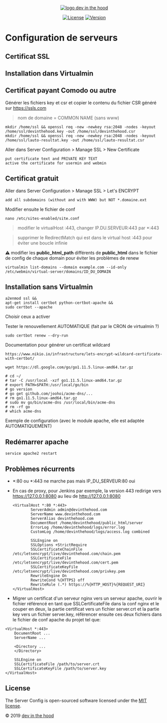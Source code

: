 <p align="center">
    <a href="https://devinthehood.com"><img src="https://github.com/jul6art/slim-skeleton/blob/master/assets/img/logo.png?raw=true" alt="logo dev in the hood"></a>
</p>

<p align="center">
    <a href="https://opensource.org/licenses/MIT" target="_blank"><img src="https://img.shields.io/badge/License-MIT-yellow.svg" alt="License"></a>
    <a href="https://github.com/jul6art/server-config" target="_blank"><img src="https://img.shields.io/static/v1?label=stable&message=v1&color=success" alt="Version"></a>
</p>

Configuration de serveurs
=========================
Certificat SSL
--------------

Installation dans Virtualmin
----------------------------

Certificat payant Comodo ou autre
---------------------------------

Générer les fichiers key et csr et copier le contenu du fichier CSR généré sur https://ssls.com

> nom de domaine = COMMON NAME (sans www)
	
```shell
mkdir /home/ssl && openssl req -new -newkey rsa:2048 -nodes -keyout /home/ssl/devinthehood.key -out /home/ssl/devinthehood.csr
mkdir /home/ssl && openssl req -new -newkey rsa:2048 -nodes -keyout /home/ssl/lauto-resultat.key -out /home/ssl/lauto-resultat.csr
```

Aller dans Server Configuration > Manage SSL > New Certificate

```shell
put certificate text and PRIVATE KEY TEXT 
active the certificate for usermin and webmin
```

Certificat gratuit
------------------

Aller dans Server Configuration > Manage SSL > Let's ENCRYPT

```shell
add all subdomains (without and with WWW) but NOT *.domaine.ext
```
		
Modifier ensuite le fichier de conf

```shell
nano /etc/sites-enabled/site.conf
```
    
> modifier le virtualHost :443, changer IP.DU.SERVEUR:443 par *:443

> supprimer le RedirectMatch qui est dans le virtual host :443
 pour éviter une boucle infinie
 
 :warning: modifier les **public_html_path** différents de **public_html** dans le fichier de config de chaque domain pour éviter les problèmes de renew

```shell
virtualmin list-domains --domain example.com --id-only
/etc/webmin/virtual-server/domains/ID_DU_DOMAIN
```
 
Installation sans Virtualmin
----------------------------

```shell
a2enmod ssl &&
apt-get install certbot python-certbot-apache &&
sudo certbot --apache
```
    
Choisir ceux a activer

Tester le renouvellement AUTOMATIQUE (fait par le CRON de virtualmin ?)

```shell
sudo certbot renew --dry-run
```
    
Documentation pour générer un certificat wildcard

    https://www.nikio.io/infrastructure/lets-encrypt-wildcard-certificate-with-certbot/
 
```shell
wget https://dl.google.com/go/go1.11.5.linux-amd64.tar.gz

# cd ~/
# tar -C /usr/local -xzf go1.11.5.linux-amd64.tar.gz
# export PATH=$PATH:/usr/local/go/bin
# go version
# go get github.com/joohoi/acme-dns/...
# rm go1.11.5.linux-amd64.tar.gz
# sudo mv go/bin/acme-dns /usr/local/bin/acme-dns
# rm -rf go
# which acme-dns
```   
  
 
Exemple de configuration (avec le module apache, elle est adaptée AUTOMATIQUEMENT)


Redémarrer apache
-----------------

```shell
service apache2 restart
```

Problèmes récurrents
--------------------

* *:80 ou *:443 ne marche pas mais IP_DU_SERVEUR:80 oui

* En cas de proxy, pour Jenkins par exemple, la version 443 redirige vers https://127.0.0.1:8080 au lieu de http://127.0.0.1:8080

    ```apacheconfig
    <VirtualHost *:80 *:443>                     						
            ServerAdmin admin@devinthehood.com
            ServerName www.devinthehood.com
            ServerAlias devinthehood.com               					
            DocumentRoot /home/devinthehood/public_html/server
            ErrorLog /home/devinthehood/logs/error.log
            CustomLog /home/devinthehood/logs/access.log combined
            
            SSLEngine on									
            SSLOptions +StrictRequire							
            SSLCertificateChainFile /etc/letsencrypt/live/devinthehood.com/chain.pem		
            SSLCertificateFile /etc/letsencrypt/live/devinthehood.com/cert.pem		
            SSLCertificateKeyFile /etc/letsencrypt/live/devinthehood.com/privkey.pem		
            RewriteEngine On								
            RewriteCond %{HTTPS} off							
            RewriteRule (.*) https://%{HTTP_HOST}%{REQUEST_URI}				
    </VirtualHost>
    ```
    
* Migrer un certificat d'un serveur nginx vers un serveur apache, ouvrir le fichier référencé en tant que SSLCertificateFile dans la conf nginx et le couper en deux, la partie certificat vers un fichier server.crt et la partie key vers un fichier server.key, référencer ensuite ces deux fichiers dans le fichier de conf apache du projet tel que:

```shell
<VirtualHost *:443>
	DocumentRoot ...
	ServerName ...

	<Directory ...
	</Directory>

	SSLEngine on
	SSLCertificateFile /path/to/server.crt
	SSLCertificateKeyFile /path/to/server.key
</VirtualHost>
```

License
-------

The Server Config is open-sourced software licensed under the [MIT license](https://opensource.org/licenses/MIT).

&copy; 2019 [dev in the hood](https://devinthehood.com)
